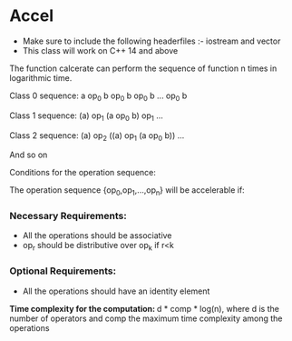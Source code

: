 # Accel
+ Make sure to include the following headerfiles :- iostream and vector
+ This class will work on C++ 14 and above

The function calcerate can perform the sequence of function n times in logarithmic time.

Class 0 sequence: a op<sub>0</sub> b op<sub>0</sub> b op<sub>0</sub> b ... op<sub>0</sub> b

Class 1 sequence: (a) op<sub>1</sub> (a op<sub>0</sub> b) op<sub>1</sub> ...

Class 2 sequence: (a) op<sub>2</sub> ((a) op<sub>1</sub> (a op<sub>0</sub> b)) ...

And so on

Conditions for the operation sequence:

The operation sequence {op<sub>0</sub>,op<sub>1</sub>,...,op<sub>n</sub>} will be accelerable if:
  
### Necessary Requirements:
  + All the operations should be associative
  + op<sub>r</sub> should be distributive over op<sub>k</sub> if r<k

### Optional Requirements:
   + All the operations should have an identity element

<b>Time complexity for the computation: </b> d * comp * log(n), where d is the number of operators and comp the maximum time complexity among the operations
